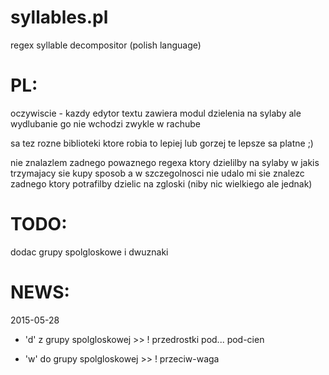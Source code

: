 # syllables.pl
regex syllable decompositor (polish language)

# PL:
oczywiscie - kazdy edytor textu zawiera modul dzielenia na sylaby 
ale wydlubanie go nie wchodzi zwykle w rachube

sa tez rozne biblioteki ktore robia to lepiej lub gorzej
te lepsze sa platne ;)

nie znalazlem zadnego powaznego regexa ktory dzielilby na sylaby w jakis trzymajacy sie kupy sposob
a w szczegolnosci nie udalo mi sie znalezc zadnego ktory potrafilby dzielic na zgloski
(niby nic wielkiego ale jednak)

# TODO:
dodac grupy spolgloskowe i dwuznaki

# NEWS:
2015-05-28
- 'd' z grupy spolgloskowej >> ! przedrostki pod... pod-cien
+ 'w' do grupy spolgloskowej >> ! przeciw-waga
